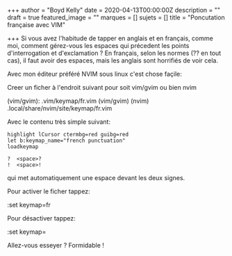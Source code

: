 +++
author = "Boyd Kelly"
date = 2020-04-13T00:00:00Z
description = ""
draft = true
featured_image = ""
marques = []
sujets = []
title = "Poncutation française avec VIM"

+++
Si vous avez l'habitude de tapper en anglais et en français, comme moi, comment gérez-vous les espaces qui précedent les points d'interrogation et d'exclamation ?  En français, selon les normes (??  en tout cas), il faut avoir des espaces, mais les anglais sont horrifiés de voir cela.

Avec mon éditeur préféré NVIM sous linux c'est chose façile:

Creer un ficher à l'endroit suivant pour soit vim/gvim ou bien nvim

(vim/gvim): .vim/keymap/fr.vim (vim/gvim) 
(nvim) .local/share/nvim/site/keymap/fr.vim 

Avec le contenu très simple suivant:
   
    highlight lCursor ctermbg=red guibg=red
    let b:keymap_name="french punctuation"
    loadkeymap
    
    ?  <space>?
    !  <space>!
    
qui met automatiquement une espace devant les deux signes.

Pour activer le ficher tappez:

:set keymap=fr

Pour désactiver tappez:

:set keymap=

Allez-vous esseyer ?  Formidable !